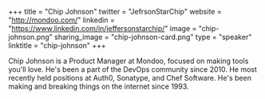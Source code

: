 +++
title = "Chip Johnson"
twitter = "JefrsonStarChip"
website = "http://mondoo.com/"
linkedin = "https://www.linkedin.com/in/jeffersonstarchip/"
image = "chip-johnson.png"
sharing_image = "chip-johnson-card.png"
type = "speaker"
linktitle = "chip-johnson"
+++

Chip Johnson is a Product Manager at Mondoo, focused on making tools you'll love. He's been a part of the DevOps community since 2010. He most recently held positions at Auth0, Sonatype, and Chef Software. He's been making and breaking things on the internet since 1993.